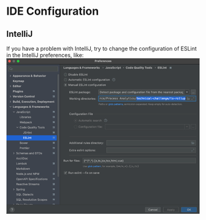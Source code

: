 # IDE Configuration

## IntelliJ
If you have a problem with IntelliJ, try to change the configuration of ESLint in the IntelliJ preferences, like: 
![eslint-config.png](../../images/ts-rollup-eslint-config.png)